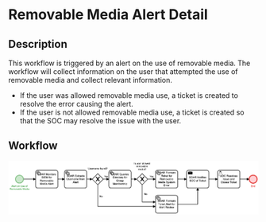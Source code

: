 # Removable Media Alert Detail

## Description
This workflow is triggered by an alert on the use of removable media. The workflow will
collect information on the user that attempted the use of removable media and collect 
relevant information.
- If the user was allowed removable media use, a ticket is created to resolve the error
causing the alert.
- If the user is not allowed removable media use, a ticket is created so that the SOC
may resolve the issue with the user.

## Workflow 

![Removable Media Alert](Removable_Media_Alert.png)